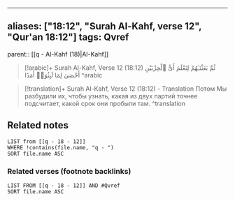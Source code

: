 
---
aliases: ["18:12", "Surah Al-Kahf, verse 12", "Qur'an 18:12"]
tags: Qvref
---

parent:: [[q - Al-Kahf (18)|Al-Kahf]]

> [!arabic]+ Surah Al-Kahf, Verse 12 (18:12)
> <span class="quran-arabic">ثُمَّ بَعَثْنَـٰهُمْ لِنَعْلَمَ أَىُّ ٱلْحِزْبَيْنِ أَحْصَىٰ لِمَا لَبِثُوٓا۟ أَمَدًا</span>
^arabic

> [!translation]+ Surah Al-Kahf, Verse 12 (18:12) - Translation
> Потом Мы разбудили их, чтобы узнать, какая из двух партий точнее подсчитает, какой срок они пробыли там.
^translation



## Related notes
```dataview
LIST from [[q - 18 - 12]]
WHERE !contains(file.name, "q - ")
SORT file.name ASC
```

### Related verses (footnote backlinks)
```dataview
LIST FROM [[q - 18 - 12]] AND #Qvref
SORT file.name ASC
```

